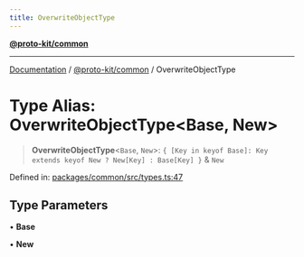 ```yaml
---
title: OverwriteObjectType
---
```


[**@proto-kit/common**](../README.md)

***

[Documentation](../../../README.md) / [@proto-kit/common](../README.md) / OverwriteObjectType

# Type Alias: OverwriteObjectType\<Base, New\>

> **OverwriteObjectType**\<`Base`, `New`\>: `{ [Key in keyof Base]: Key extends keyof New ? New[Key] : Base[Key] }` & `New`

Defined in: [packages/common/src/types.ts:47](https://github.com/proto-kit/framework/blob/b953c754e500c62f01fbbd6d09adfb2f5577269d/packages/common/src/types.ts#L47)

## Type Parameters

• **Base**

• **New**
